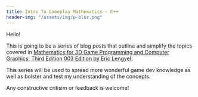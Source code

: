 ```yaml
---
title: Intro To Gameplay Mathematics - C++
header-img: "/assets/img/p-blur.png"
---
```


Hello! 

This is going to be a series of blog posts that outline and simplify the topics covered in [Mathematics for 3D Game Programming and Computer Graphics, Third Edition 003 Edition by Eric Lengyel](https://www.amazon.com/Mathematics-Programming-Computer-Graphics-Third-ebook-dp-B00JVY2NKQ/dp/B00JVY2NKQ/ref=mt_other?_encoding=UTF8&me=&qid=#customerReviews). 

This series will be used to spread more wonderful game dev knowledge as well as bolster and test my understanding of the concepts. 

Any constructive critisim or feedback is welcome!
